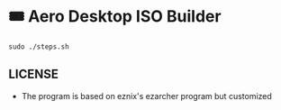 # 🎟️ Aero Desktop ISO Builder
```terminal
sudo ./steps.sh
```


## LICENSE
- The program is based on eznix's ezarcher program but customized
